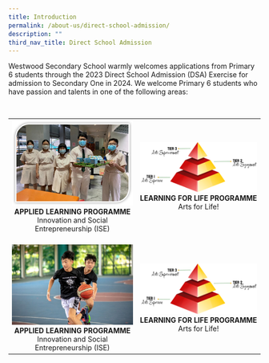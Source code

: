 ```yaml
---
title: Introduction
permalink: /about-us/direct-school-admission/
description: ""
third_nav_title: Direct School Admission
---
```

Westwood Secondary School warmly welcomes applications from Primary 6 students through the 2023 Direct School Admission (DSA) Exercise for admission to Secondary One in 2024.  We welcome Primary 6 students who have passion and talents in one of the following areas:

<br><table class="table1">
	<tbody>
		<tr>
			<td><img src="/images/ALP2.jpeg" style="width=100%">
				<center><b>APPLIED LEARNING PROGRAMME</b><br>
Innovation and Social Entrepreneurship (ISE)<br>
			</center></td>
			<td><img src="/images/LLP1.png" style="width:100%"><center><b>LEARNING FOR LIFE PROGRAMME</b><br>
Arts for Life!</center></td></tr>
			<tr>
				<td><br><img src="/images/dsa%20sep.jpg" style="width=100%">
				<center><b>APPLIED LEARNING PROGRAMME</b><br>
Innovation and Social Entrepreneurship (ISE)<br>
			</center></td>
				<td><br><img src="/images/LLP1.png" style="width:100%"><center><b>LEARNING FOR LIFE PROGRAMME</b><br>
Arts for Life!</center></td>
</tr></tbody></table>